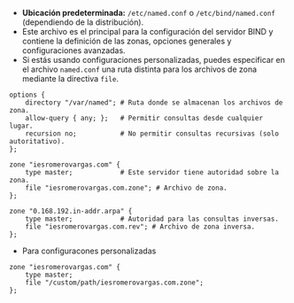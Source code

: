 - **Ubicación predeterminada:** `/etc/named.conf` o `/etc/bind/named.conf` (dependiendo de la distribución).
- Este archivo es el principal para la configuración del servidor BIND y contiene la definición de las zonas, opciones generales y configuraciones avanzadas.
- Si estás usando configuraciones personalizadas, puedes especificar en el archivo `named.conf` una ruta distinta para los archivos de zona mediante la directiva `file`.

```
options {
    directory "/var/named"; # Ruta donde se almacenan los archivos de zona.
    allow-query { any; };   # Permitir consultas desde cualquier lugar.
    recursion no;           # No permitir consultas recursivas (solo autoritativo).
};

zone "iesromerovargas.com" {
    type master;            # Este servidor tiene autoridad sobre la zona.
    file "iesromerovargas.com.zone"; # Archivo de zona.
};

zone "0.168.192.in-addr.arpa" {
    type master;            # Autoridad para las consultas inversas.
    file "iesromerovargas.com.rev"; # Archivo de zona inversa.
};
```
- Para configuracones personalizadas
```plaintext
zone "iesromerovargas.com" {
    type master;
    file "/custom/path/iesromerovargas.com.zone";
};
```
